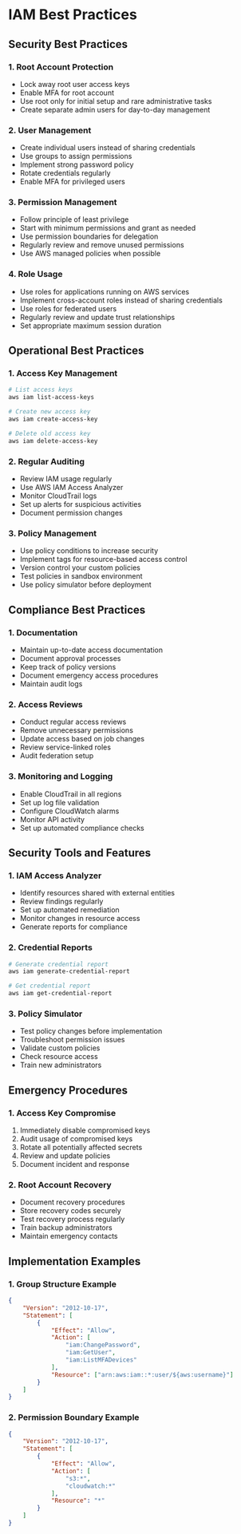 # IAM Best Practices

## Security Best Practices

### 1. Root Account Protection
- Lock away root user access keys
- Enable MFA for root account
- Use root only for initial setup and rare administrative tasks
- Create separate admin users for day-to-day management

### 2. User Management
- Create individual users instead of sharing credentials
- Use groups to assign permissions
- Implement strong password policy
- Rotate credentials regularly
- Enable MFA for privileged users

### 3. Permission Management
- Follow principle of least privilege
- Start with minimum permissions and grant as needed
- Use permission boundaries for delegation
- Regularly review and remove unused permissions
- Use AWS managed policies when possible

### 4. Role Usage
- Use roles for applications running on AWS services
- Implement cross-account roles instead of sharing credentials
- Use roles for federated users
- Regularly review and update trust relationships
- Set appropriate maximum session duration

## Operational Best Practices

### 1. Access Key Management
```bash
# List access keys
aws iam list-access-keys

# Create new access key
aws iam create-access-key

# Delete old access key
aws iam delete-access-key
```

### 2. Regular Auditing
- Review IAM usage regularly
- Use AWS IAM Access Analyzer
- Monitor CloudTrail logs
- Set up alerts for suspicious activities
- Document permission changes

### 3. Policy Management
- Use policy conditions to increase security
- Implement tags for resource-based access control
- Version control your custom policies
- Test policies in sandbox environment
- Use policy simulator before deployment

## Compliance Best Practices

### 1. Documentation
- Maintain up-to-date access documentation
- Document approval processes
- Keep track of policy versions
- Document emergency access procedures
- Maintain audit logs

### 2. Access Reviews
- Conduct regular access reviews
- Remove unnecessary permissions
- Update access based on job changes
- Review service-linked roles
- Audit federation setup

### 3. Monitoring and Logging
- Enable CloudTrail in all regions
- Set up log file validation
- Configure CloudWatch alarms
- Monitor API activity
- Set up automated compliance checks

## Security Tools and Features

### 1. IAM Access Analyzer
- Identify resources shared with external entities
- Review findings regularly
- Set up automated remediation
- Monitor changes in resource access
- Generate reports for compliance

### 2. Credential Reports
```bash
# Generate credential report
aws iam generate-credential-report

# Get credential report
aws iam get-credential-report
```

### 3. Policy Simulator
- Test policy changes before implementation
- Troubleshoot permission issues
- Validate custom policies
- Check resource access
- Train new administrators

## Emergency Procedures

### 1. Access Key Compromise
1. Immediately disable compromised keys
2. Audit usage of compromised keys
3. Rotate all potentially affected secrets
4. Review and update policies
5. Document incident and response

### 2. Root Account Recovery
- Document recovery procedures
- Store recovery codes securely
- Test recovery process regularly
- Train backup administrators
- Maintain emergency contacts

## Implementation Examples

### 1. Group Structure Example
```json
{
    "Version": "2012-10-17",
    "Statement": [
        {
            "Effect": "Allow",
            "Action": [
                "iam:ChangePassword",
                "iam:GetUser",
                "iam:ListMFADevices"
            ],
            "Resource": ["arn:aws:iam::*:user/${aws:username}"]
        }
    ]
}
```

### 2. Permission Boundary Example
```json
{
    "Version": "2012-10-17",
    "Statement": [
        {
            "Effect": "Allow",
            "Action": [
                "s3:*",
                "cloudwatch:*"
            ],
            "Resource": "*"
        }
    ]
}
``` 